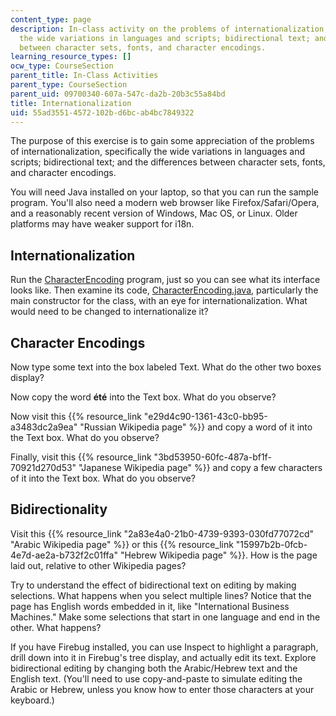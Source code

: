 ```yaml
---
content_type: page
description: In-class activity on the problems of internationalization, specifically
  the wide variations in languages and scripts; bidirectional text; and the differences
  between character sets, fonts, and character encodings.
learning_resource_types: []
ocw_type: CourseSection
parent_title: In-Class Activities
parent_type: CourseSection
parent_uid: 09700340-607a-547c-da2b-20b3c55a84bd
title: Internationalization
uid: 55ad3551-4572-102b-d6bc-ab4bc7849322
---
```


The purpose of this exercise is to gain some appreciation of the problems of internationalization, specifically the wide variations in languages and scripts; bidirectional text; and the differences between character sets, fonts, and character encodings.

You will need Java installed on your laptop, so that you can run the sample program. You'll also need a modern web browser like Firefox/Safari/Opera, and a reasonably recent version of Windows, Mac OS, or Linux. Older platforms may have weaker support for i18n.

Internationalization
--------------------

Run the [CharacterEncoding](/ans7870/6/6.831/s11/CharacterEncoding.jar) program, just so you can see what its interface looks like. Then examine its code, [CharacterEncoding.java](/ans7870/6/6.831/s11/CharacterEncoding.java), particularly the main constructor for the class, with an eye for internationalization. What would need to be changed to internationalize it?

Character Encodings
-------------------

Now type some text into the box labeled Text. What do the other two boxes display?

Now copy the word **été** into the Text box. What do you observe?

Now visit this {{% resource_link "e29d4c90-1361-43c0-bb95-a3483dc2a9ea" "Russian Wikipedia page" %}} and copy a word of it into the Text box. What do you observe?

Finally, visit this {{% resource_link "3bd53950-60fc-487a-bf1f-70921d270d53" "Japanese Wikipedia page" %}} and copy a few characters of it into the Text box. What do you observe?

Bidirectionality
----------------

Visit this {{% resource_link "2a83e4a0-21b0-4739-9393-030fd77072cd" "Arabic Wikipedia page" %}} or this {{% resource_link "15997b2b-0fcb-4e7d-ae2a-b732f2c01ffa" "Hebrew Wikipedia page" %}}. How is the page laid out, relative to other Wikipedia pages?

Try to understand the effect of bidirectional text on editing by making selections. What happens when you select multiple lines? Notice that the page has English words embedded in it, like "International Business Machines." Make some selections that start in one language and end in the other. What happens?

If you have Firebug installed, you can use Inspect to highlight a paragraph, drill down into it in Firebug's tree display, and actually edit its text. Explore bidirectional editing by changing both the Arabic/Hebrew text and the English text. (You'll need to use copy-and-paste to simulate editing the Arabic or Hebrew, unless you know how to enter those characters at your keyboard.)